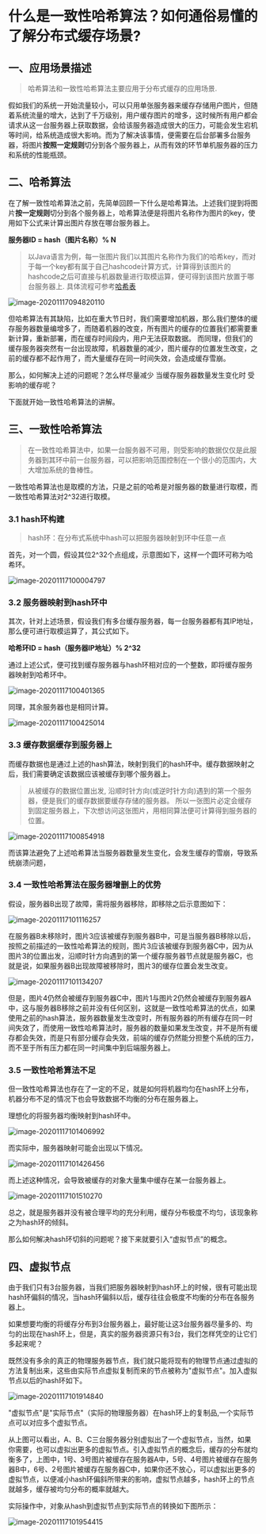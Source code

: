 # 什么是一致性哈希算法？如何通俗易懂的了解分布式缓存场景?

## 一、应用场景描述

> 哈希算法和一致性哈希算法主要应用于分布式缓存的应用场景. 

假如我们的系统一开始流量较小，可以只用单张服务器来缓存存储用户图片，但随着系统流量的增大，达到了千万级别，用户缓存图片的增多，这时候所有用户都会请求从这一台服务器上获取数据，会给该服务器造成很大的压力，可能会发生宕机等时间，给系统造成很大影响。而为了解决该事情，便需要在后台部署多台服务器，将图片**按照一定规则**切分到各个服务器上，从而有效的环节单机服务器的压力和系统的性能瓶颈。

## 二、哈希算法

在了解一致性哈希算法之前，先简单回顾一下什么是哈希算法。上述我们提到将图片**按一定规则**切分到各个服务器上，哈希算法便是将图片名称作为图片的key，使用如下公式来计算出图片存放在哪台服务器上。

**服务器ID = hash（图片名称）% N**

> 以Java语言为例，每一张图片我们以其图片名称作为我们的哈希key，而对于每一个key都有属于自己hashcode计算方式，计算得到该图片的hashcode之后可直接与机器数量进行取模运算，便可得到该图片放置于哪台服务器上. 具体流程可参考[哈希表](https://codingchaozhang.blog.csdn.net/article/details/109616834)

![image-20201117094820110](./imgs_vector/03_06/1.png)

但哈希算法有其缺陷，比如在重大节日时，我们需要增加机器，那么我们整体的缓存服务器数量编增多了，而随着机器的改变，所有图片的缓存的位置我们都需要重新计算，重新部署，而在缓存时间段内，用户无法获取数据。 而同理，但我们的缓存服务器突然有一台出现故障，机器数量的减少，图片缓存的位置发生改变，之前的缓存都不起作用了，而大量缓存在同一时间失效，会造成缓存雪崩。



那么，如何解决上述的问题呢？怎么样尽量减少 当缓存服务器数量发生变化时 受影响的缓存呢？



下面就开始一致性哈希算法的讲解。

## 三、一致性哈希算法

> 在一致性哈希算法中，如果一台服务器不可用，则受影响的数据仅仅是此服务器到其环中前一台服务器，可以把影响范围控制在一个很小的范围内，大大增加系统的鲁棒性。

一致性哈希算法也是取模的方法，只是之前的哈希是对服务器的数量进行取模，而一致性哈希算法对2^32进行取模。

### 3.1 hash环构建

> hash环：在分布式系统中hash可以把服务器映射到环中任意一点

首先，对一个圆，假设其位2^32个点组成，示意图如下，这样一个圆环可称为哈希环。

![image-20201117100004797](./imgs_vector/03_06/2.png)

### 3.2 服务器映射到hash环中

其次，针对上述场景，假设我们有多台缓存服务器，每一台服务器都有其IP地址，那么便可进行取模运算了，其公式如下。

**哈希环ID = hash（服务器IP地址）% 2^32**

通过上述公式，便可找到缓存服务器与hash环相对应的一个整数，即将缓存服务器映射到哈希环中。

![image-20201117100401365](./imgs_vector/03_06/3.png)

同理，其余服务器也是相同计算。

![image-20201117100425014](./imgs_vector/03_06/4.png)

### 3.3 缓存数据缓存到服务器上

而缓存数据也是通过上述的hash算法，映射到我们的hash环中。缓存数据映射之后，我们需要确定该数据应该被缓存到哪个服务器上。 

> 从被缓存的数据位置出发, 沿顺时针方向(或逆时针方向)遇到的第一个服务器，便是我们的缓存数据要缓存存储的服务器。 所以一张图片必定会缓存到固定服务器上，下次想访问这张图片，用相同算法便可计算得到服务器的位置。

![image-20201117100854918](./imgs_vector/03_06/5.png)

而该算法避免了上述哈希算法当服务器数量发生变化，会发生缓存的雪崩，导致系统崩溃问题，

### 3.4 一致性哈希算法在服务器增删上的优势

假设，服务器B出现了故障，需将服务器移除，即移除之后示意图如下：

![image-20201117101116257](./imgs_vector/03_06/6.png)

在服务器B未移除时，图片3应该被缓存到服务器B中，可是当服务器B移除以后，按照之前描述的一致性哈希算法的规则，图片3应该被缓存到服务器C中，因为从图片3的位置出发，沿顺时针方向遇到的第一个缓存服务器节点就是服务器C，也就是说，如果服务器B出现故障被移除时，图片3的缓存位置会发生改变。

![image-20201117101134207](./imgs_vector/03_06/7.png)

但是，图片4仍然会被缓存到服务器C中，图片1与图片2仍然会被缓存到服务器A中，这与服务器B移除之前并没有任何区别，这就是一致性哈希算法的优点，如果使用之前的hash算法，服务器数量发生改变时，所有服务器的所有缓存在同一时间失效了，而使用一致性哈希算法时，服务器的数量如果发生改变，并不是所有缓存都会失效，而是只有部分缓存会失效，前端的缓存仍然能分担整个系统的压力，而不至于所有压力都在同一时间集中到后端服务器上。

### 3.5 一致性哈希算法不足

但一致性哈希算法也存在了一定的不足，就是如何将机器均匀在hash环上分布，机器分布不足的情况下也会导致数据不均衡的分布在服务器上。

理想化的将服务器均衡映射到hash环中。

![image-20201117101406992](./imgs_vector/03_06/8.png)

而实际中，服务器映射可能会出现以下情况。

![image-20201117101426456](./imgs_vector/03_06/9.png)

而上述这种情况，会导致被缓存的对象大量集中缓存在某一台服务器上。

![image-20201117101510270](./imgs_vector/03_06/10.png)

总之，就是服务器并没有被合理平均的充分利用，缓存分布极度不均匀，该现象称之为hash环的倾斜。



那么如何解决hash环切斜的问题呢？接下来就要引入“虚拟节点”的概念。

## 四、虚拟节点

由于我们只有3台服务器，当我们把服务器映射到hash环上的时候，很有可能出现hash环偏斜的情况，当hash环偏斜以后，缓存往往会极度不均衡的分布在各服务器上。

如果想要均衡的将缓存分布到3台服务器上，最好能让这3台服务器尽量多的、均匀的出现在hash环上，但是，真实的服务器资源只有3台，我们怎样凭空的让它们多起来呢？



既然没有多余的真正的物理服务器节点，我们就只能将现有的物理节点通过虚拟的方法复制出来，这些由实际节点虚拟复制而来的节点被称为"虚拟节点"。加入虚拟节点以后的hash环如下。

![image-20201117101914840](./imgs_vector/03_06/11.png)

"虚拟节点"是"实际节点"（实际的物理服务器）在hash环上的复制品,一个实际节点可以对应多个虚拟节点。

从上图可以看出，A、B、C三台服务器分别虚拟出了一个虚拟节点，当然，如果你需要，也可以虚拟出更多的虚拟节点。引入虚拟节点的概念后，缓存的分布就均衡多了，上图中，1号、3号图片被缓存在服务器A中，5号、4号图片被缓存在服务器B中，6号、2号图片被缓存在服务器C中，如果你还不放心，可以虚拟出更多的虚拟节点，以便减小hash环偏斜所带来的影响，虚拟节点越多，hash环上的节点就越多，缓存被均匀分布的概率就越大。



实际操作中，对象从hash到虚拟节点到实际节点的转换如下图所示：

![image-20201117101954415](./imgs_vector/03_06/12.png)